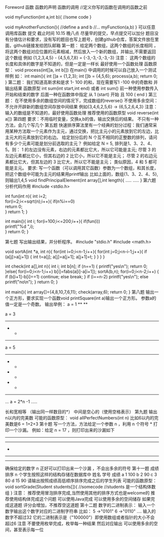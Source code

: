 ﻿Foreword函数函数的声明 函数的调用//定义你写的函数在调用的函数之前void myFunction(int a,int b){//some code}void myAnotherFunction(){  //define a and b  //...  myFunction(a,b)}可以任意调用库函数提交截止时间 10.15 晚八点 尽量早的提交，早点提交可以加分 题目没有分值估计和要求，没有写的题目也写上题号，创建github仓库，答案文件放在里面，github链接发给团队邮箱第一题：给定两个数组，这两个数组的长度相同 ，将这两个数组对应位置的元素相减，然后放入一个新的数组，并输出,不需要返回这个数组 例如 {1,2,3,4,5} - {4,5,6,7,8} = {-3,-3,-3,-3,-3}注意： 这两个数组的长度和具体的数字是不知道的，但是一定是一样长 最好使用一个函数处理 函数原型： void process(int[]a, int b[]) 在main() 中调用的时候可以自己放入一个测试样例 如：int main(){    int []a = {1,2,3};    int []b = {4,5,6};    process(a,b);   return 0;}第二题：我们知道高斯求和是求 1- 100 的和，现在需要写1 -100 中的奇数和 并输出结果 函数原型 int sum(int start,int end) 或者 int sum() 前一种使用参数传入开始和结束的数字 后面一种在函数体中指定 从 1 (start) 开始 且 100 ( end )第三题：在不使用多余的数组空间的情况下，完成数组的reverse() 不使用多余空间：不允许开辟新的数组空间存放中间结果例如{3,4,6,2,5,6} -> {6,5,2,6,4,3}注意： 输入的数组是不知道的，最好使用函数处理 推荐使用的函数原型 void reverse(int a[])第四题要求：不用临时变量，交换a,b的值，输出交换后的结果。不只有一种方法，会几个写几个第五题快速排序算法里有一个经典的划分过程：我们通常采用某种方法取一个元素作为主元，通过交换，把比主元小的元素放到它的左边，比主元大的元素放到它的右边。 给定划分后的 N 个互不相同的正整数的排列，请问有多少个元素可能是划分前选取的主元？例如给定 N = 5, 排列是1、3、2、4、5。则：1 的左边没有元素，右边的元素都比它大，所以它可能是主元;尽管 3 的左边元素都比它小，但其右边的 2 比它小，所以它不能是主元；尽管 2 的右边元素都比它大，但其左边的 3 比它大，所以它不能是主元；类似原因，4 和 5 都可能是主元。要求: 写一个函数（可以调用其它函数）参数为一个数组，和其长度，把这个数组中可能为主元的结果用printf输出 比如上面的，数组{1、3、2、4、5},则输出1,4,5  void findPrincipalElement(int array[],int length){    .....    .....  }第六题分析代码作用#include <stdio.h>int fun(int n){  int i=2;	  for(i=2;i<=sqrt(n);i++){    if(n%i==0)			    return 0;	  }  return 1;	}int main(){  int i;  for(i=100;i<=200;i++){  if(fun(i))		  printf("%d ",i);	  }	  return 0;}第七题写出输出结果，并分析程序。#include "stdio.h"#include <math.h>void sortA(int *a, int n){  for(int i=0;i<n-1;i++){    for(int j=0;j<n-i-1;j++){        if (a[j]>a[j+1])	{	  int t=a[j];	  a[j]=a[j+1];	  a[j+1]=t;	}    }  }}int check(int a[],int n){  int i;  int b[n];  if (n==1)  {    printf("yes\n");    return 0;  }else{    for(i=0;i<n-1;i++)    b[i]=fabs(a[i]-a[i+1]);    sortA(b,n);    for(i=0;i<n-2;i++)    {       if (b[i+1]-b[i]==1)         continue;       else break;     }     if (i==n-2) printf("yes\n");     else printf("no\n");   }   return 0;}int main(){  int array[]={4,8,10,7,6,11};  check(array,6);  return 0;}第八题输出一个正方形，要求实现一个函数void printSquare(int a)输出一个正方形。 参数a的值一定是一个奇数。 输出举例：a = 1****a = 3**** ****a = 5******   **   **   ******...a = 2*n -1 .....长和宽相等 （输出同一样数目的*） 中间是空心的（使用空格表示）第九题输出n以内的完美数 可能的函数原型：void allPerfectNumbers(int n)比如6以内的完美数是6 = 1+2+3第十题写一个方法，方法给定一个参数 n ，利用 n 个符号 * 打印一个沙漏。 例如：给定 n = 17 ，则打印出来的沙漏如下***** ***  * ********确保给定的数字 n 正好可以打印出来一个沙漏 ，不会出多余的符号第十一题成绩排序n 个学生按照这样的结构存储在数据库中 姓名 学号 成绩 a 1 100 b 2 90 c 3 80 d 15 90请输出按照成绩高低顺序排序完成之后的学生列表 可能的函数原型：void sortGrade(Student students[]){    //somecode     //students 是一个结构体数组}注意：推荐使用冒泡排序完成,当然使用其他的排序方式也是welcome的推荐使用结构体完成这个问题可以使用Java完成可以使用多余的空间储存如果完成这道题 评分会增加，不推荐空这道题第十二题数字的二进制表示：输入一个数字输出这个数字对应的二进制字符串 比如： 5 ->"0101" 6 ->"0110".... 输入的数字不超过32 它的二进制表示是（"100000"）即使用数组或者指针的大小不会超过6注意不要使用枚举完成，枚举每一种结果 然后对应输出可以使用多余的空间，甚至表示每一位